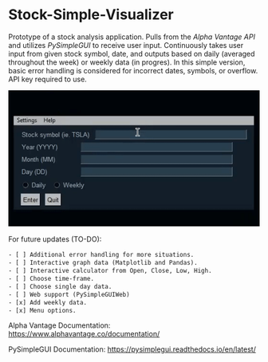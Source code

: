 # Stock-Simple-Visualizer

Prototype of a stock analysis application. Pulls from the *Alpha Vantage API* and utilizes *PySimpleGUI* to receive user input. Continuously 
takes user input from given stock symbol, date, and outputs based on daily (averaged throughout the week) or weekly data (in progres). 
In this simple version, basic error handling is considered for incorrect dates, symbols, or overflow. API key required to use.

![](media/stonks_prototype2.gif)

For future updates (TO-DO):
```
- [ ] Additional error handling for more situations.
- [ ] Interactive graph data (Matplotlib and Pandas).
- [ ] Interactive calculator from Open, Close, Low, High.
- [ ] Choose time-frame.
- [ ] Choose single day data.
- [ ] Web support (PySimpleGUIWeb)
- [x] Add weekly data.
- [x] Menu options.
```

Alpha Vantage Documentation:
https://www.alphavantage.co/documentation/

PySimpleGUI Documentation:
https://pysimplegui.readthedocs.io/en/latest/
